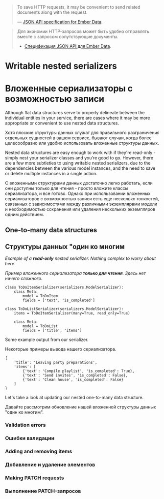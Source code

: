 <!-- TRANSLATED by md-translate -->
> To save HTTP requests, it may be convenient to send related documents along with the request.
>
> — [JSON API specification for Ember Data](http://jsonapi.org/format/#url-based-json-api).

> Для экономии HTTP-запросов может быть удобно отправлять вместе с запросом сопутствующие документы.
>
> - [Спецификация JSON API для Ember Data](http://jsonapi.org/format/#url-based-json-api).

# Writable nested serializers

# Вложенные сериализаторы с возможностью записи

Although flat data structures serve to properly delineate between the individual entities in your service, there are cases where it may be more appropriate or convenient to use nested data structures.

Хотя плоские структуры данных служат для правильного разграничения отдельных сущностей в вашем сервисе, бывают случаи, когда более целесообразно или удобно использовать вложенные структуры данных.

Nested data structures are easy enough to work with if they're read-only - simply nest your serializer classes and you're good to go. However, there are a few more subtleties to using writable nested serializers, due to the dependencies between the various model instances, and the need to save or delete multiple instances in a single action.

С вложенными структурами данных достаточно легко работать, если они доступны только для чтения - просто вложите классы сериализатора, и все готово. Однако при использовании вложенных сериализаторов с возможностью записи есть еще несколько тонкостей, связанных с зависимостями между различными экземплярами модели и необходимостью сохранения или удаления нескольких экземпляров одним действием.

## One-to-many data structures

## Структуры данных "один ко многим

*Example of a **read-only** nested serializer. Nothing complex to worry about here.*

*Пример вложенного сериализатора **только для чтения**. Здесь нет ничего сложного.*

```
class ToDoItemSerializer(serializers.ModelSerializer):
    class Meta:
        model = ToDoItem
        fields = ['text', 'is_completed']

class ToDoListSerializer(serializers.ModelSerializer):
    items = ToDoItemSerializer(many=True, read_only=True)

    class Meta:
        model = ToDoList
        fields = ['title', 'items']
```

Some example output from our serializer.

Некоторые примеры вывода нашего сериализатора.

```
{
    'title': 'Leaving party preparations',
    'items': [
        {'text': 'Compile playlist', 'is_completed': True},
        {'text': 'Send invites', 'is_completed': False},
        {'text': 'Clean house', 'is_completed': False}
    ]
}
```

Let's take a look at updating our nested one-to-many data structure.

Давайте рассмотрим обновление нашей вложенной структуры данных "один ко многим".

### Validation errors

### Ошибки валидации

### Adding and removing items

### Добавление и удаление элементов

### Making PATCH requests

### Выполнение PATCH-запросов